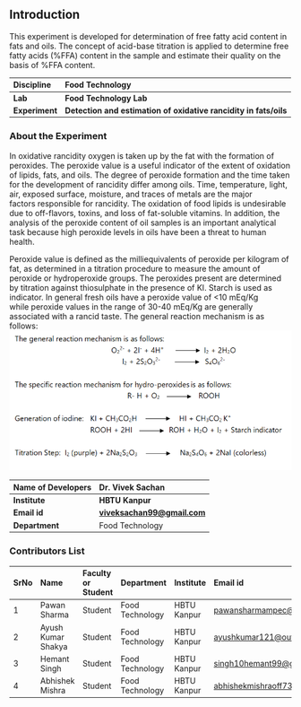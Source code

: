 ## Introduction

This experiment is developed for determination of free fatty acid content in fats and oils. The concept of acid-base titration is applied to determine free fatty acids (%FFA) content in the sample and estimate their quality on the basis of %FFA content.

<b>Discipline | <b>Food Technology
:--|:--|
<b> Lab | <b> Food Technology Lab
<b> Experiment|     <b> Detection and estimation of oxidative rancidity in fats/oils

### About the Experiment 

In oxidative rancidity oxygen is taken up by the fat with the formation of peroxides. The peroxide value is a useful indicator of the extent of oxidation of lipids, fats, and oils. The degree of peroxide formation and the time taken for the development of rancidity differ among oils. Time, temperature, light, air, exposed surface, moisture, and traces of metals are the major factors responsible for rancidity. The oxidation of food lipids is undesirable due to off-flavors, toxins, and loss of fat-soluble vitamins. In addition, the analysis of the peroxide content of oil samples is an important analytical task because high peroxide levels in oils have been a threat to human health. 

Peroxide value is defined as the milliequivalents of peroxide per kilogram of fat, as determined in a titration procedure to measure the amount of peroxide or hydroperoxide groups. The peroxides present are determined by titration against thiosulphate in the presence of KI. Starch is used as indicator. In general fresh oils have a peroxide value of <10 mEq/Kg while peroxide values in the range of 30-40 mEq/Kg are generally associated with a rancid taste.
The general reaction mechanism is as follows:
<img src="images/Formation of Peroxides.png" alt="Formation of Peroxides">


<b>Name of Developers | <b> Dr. Vivek Sachan
:--|:--|
<b> Institute | <b>  HBTU Kanpur
<b> Email id|     <b>  viveksachan99@gmail.com
<b> Department |  Food Technology

### Contributors List

SrNo | Name | Faculty or Student | Department| Institute | Email id
:--|:--|:--|:--|:--|:--|
1 | Pawan Sharma | Student | Food Technology | HBTU Kanpur | pawansharmampec@gmail.com
2 | Ayush Kumar Shakya  | Student | Food Technology | HBTU Kanpur | ayushkumar121@outlook.com
3 | Hemant Singh | Student | Food Technology | HBTU Kanpur | singh10hemant99@gmail.com
4 | Abhishek Mishra | Student | Food Technology | HBTU Kanpur | abhishekmishraoff73@gmail.com
